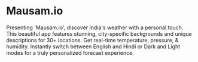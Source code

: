 # Mausam.io
Presenting 'Mausam.io', discover India's weather with a personal touch. This beautiful app features stunning, city-specific backgrounds and unique descriptions for 30+ locations. Get real-time temperature, pressure, &amp; humidity. Instantly switch between English and Hindi or Dark and Light modes for a truly personalized forecast experience.

